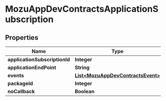 
# MozuAppDevContractsApplicationSubscription

## Properties
Name | Type | Description | Notes
------------ | ------------- | ------------- | -------------
**applicationSubscriptionId** | **Integer** |  |  [optional]
**applicationEndPoint** | **String** |  |  [optional]
**events** | [**List&lt;MozuAppDevContractsEvent&gt;**](MozuAppDevContractsEvent.md) |  |  [optional]
**packageId** | **Integer** |  |  [optional]
**noCallback** | **Boolean** |  |  [optional]



